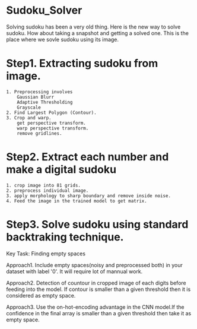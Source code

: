 # Sudoku_Solver

Solving sudoku has been a very old thing. Here is the new way to solve sudoku.
How about taking a snapshot and getting a solved one.
This is the place where we sovle sudoku using its image.

# Step1. Extracting sudoku from image.

	1. Preprocessing involves 
		Gaussian Blurr
		Adaptive Thresholding
		Grayscale
	2. Find Largest Polygon (Contour).
	3. Crop and warp.
		get perspective transform.
		warp perspective transform.
		remove gridlines.

# Step2. Extract each number and make a digital sudoku
	
	1. crop image into 81 grids.
	2. preprocess individual image.
	3. apply morphology to sharp boundary and remove inside noise.
	4. Feed the image in the trained model to get matrix.
# Step3. Solve sudoku using standard backtraking technique.

Key Task: Finding empty spaces

Approach1. Include empty spaces(noisy and preprocessed both) in your dataset with label '0'. It will require lot of mannual work.

Approach2. Detection of countour in cropped image of each digits before feeding into the model. If contour is smaller than a given threshold then it is considered as empty space.

Approach3. Use the on-hot-encoding advantage in the CNN model.If the confidence in the final array is smaller than a given threshold then take it as empty space.
